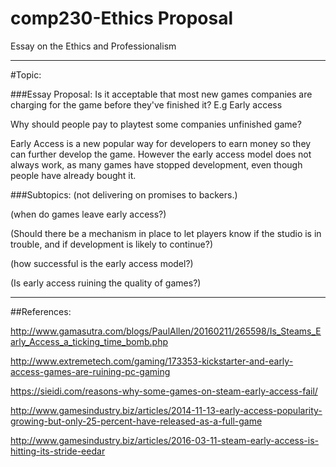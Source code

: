 # comp230-Ethics Proposal
Essay on the Ethics and Professionalism
___

#Topic:

###Essay Proposal:
Is it acceptable that most new games companies are charging for the game before they've finished it? E.g Early access

Why should people pay to playtest some companies unfinished game?

Early Access is a new popular way for developers to earn money so they can further develop the game. However the early access model does not always work, as many games have stopped development, even though people have already bought it.


###Subtopics:
(not delivering on promises to backers.)

(when do games leave early access?)

(Should there be a mechanism in place to let players know if the studio is in trouble, and if development is likely to continue?)

(how successful is the early access model?)

(Is early access ruining the quality of games?)

___

##References:

http://www.gamasutra.com/blogs/PaulAllen/20160211/265598/Is_Steams_Early_Access_a_ticking_time_bomb.php


http://www.extremetech.com/gaming/173353-kickstarter-and-early-access-games-are-ruining-pc-gaming


https://sieidi.com/reasons-why-some-games-on-steam-early-access-fail/

http://www.gamesindustry.biz/articles/2014-11-13-early-access-popularity-growing-but-only-25-percent-have-released-as-a-full-game

http://www.gamesindustry.biz/articles/2016-03-11-steam-early-access-is-hitting-its-stride-eedar